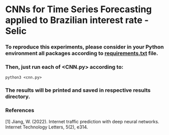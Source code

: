 # CNNs for Time Series Forecasting applied to Brazilian interest rate - Selic
### To reproduce this experiments, please consider in your Python environment all packages according to [requirements.txt](https://github.com/romoreira/Selic-TSPrediction/blob/main/requirements.txt) file.

### Then, just run each of <CNN.py> according to:
    python3 <cnn.py>

### The results will be printed and saved in respective results directory.

### References
<a id="1">[1]</a> 
Jiang, W. (2022). Internet traffic prediction with deep neural networks. Internet Technology Letters, 5(2), e314.